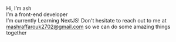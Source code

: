   Hi, I’m ash <br>
  I’m a front-end developer <br>
  I’m currently Learning NextJS! 
  Don't hesitate to reach out to me at mashraffarouk2702@gmail.com so we can do some amazing things together <br>
